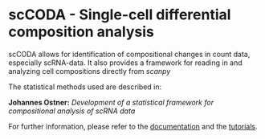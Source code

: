 # scCODA - Single-cell differential composition analysis 
scCODA allows for identification of compositional changes in count data, especially scRNA-data.
It also provides a framework for reading in and analyzing cell compositions directly from *scanpy*

The statistical methods used are described in:
 
**Johannes Ostner:** *Development of a statistical framework for compositional analysis of scRNA data*

For further information, please refer to the 
[documentation](https://scdcdm-public.readthedocs.io/en/latest/) and the 
[tutorials](https://github.com/theislab/SCDCdm/blob/master/tutorials/Tutorial.ipynb).




